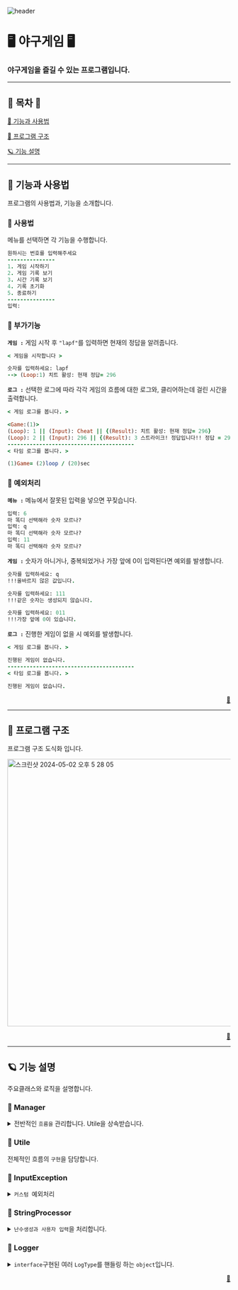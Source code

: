 ![header](https://capsule-render.vercel.app/api?type=waving&text=n.Pureun&height=200&color=73C2FB&animation=fadeIn&fontColor=003153)

# 🖥 야구게임 🖥
### 야구게임을 즐길 수 있는 프로그램입니다.

---

## 🔷 목차 🔷
[📒 기능과 사용법](#-기능과-사용법)

[🌃 프로그램 구조](#-프로그램-구조)

[🪐 기능 설명](#-기능-설명)

---
## 📒 기능과 사용법

프로그램의 사용법과, 기능을 소개합니다.


### 👾 사용법

메뉴를 선택하면 각 기능을 수행합니다.
```ruby
원하시는 번호를 입력해주세요
---------------
1. 게임 시작하기
2. 게임 기록 보기
3. 시간 기록 보기
4. 기록 초기화
5. 종료하기
---------------
입력: 
```

### 👾 부가기능

<code>**게임 :**</code> 게임 시작 후 <code>"lapf"</code>를 입력하면 현재의 정답을 알려줍니다.

```ruby
< 게임을 시작합니다 >

숫자를 입력하세요: lapf
--> (Loop:1) 치트 활성: 현재 정답= 296
```
<code>**로그 :**</code> 선택한 로그에 따라 각각 게임의 흐름에 대한 로그와, 클리어하는데 걸린 시간을 출력합니다.

```ruby
< 게임 로그를 봅니다. >

<Game:(1)>
(Loop): 1 || (Input): Cheat || {(Result): 치트 활성: 현재 정답= 296}
(Loop): 2 || (Input): 296 || {(Result): 3 스트라이크! 정답입니다!! 정답 = 296}
----------------------------------------
< 타임 로그를 봅니다. >

(1)Game= (2)loop / (20)sec
```

### 👾 예외처리

<code>**메뉴 :**</code> 메뉴에서 잘못된 입력을 넣으면 꾸짖습니다.
```ruby
입력: 6
마 똑디 선택해라 숫자 모르나?
입력: q
마 똑디 선택해라 숫자 모르나?
입력: 11
마 똑디 선택해라 숫자 모르나?
```

<code>**게임 :**</code> 숫자가 아니거나, 중복되었거나 가장 앞에 0이 입력된다면 예외를 발생합니다.
```ruby
숫자를 입력하세요: q
!!!올바르지 않은 값입니다.

숫자를 입력하세요: 111
!!!같은 숫자는 생성되지 않습니다.

숫자를 입력하세요: 011
!!!가장 앞에 0이 있습니다.
```

<code>**로그 :**</code> 진행한 게임이 없을 시 예외를 발생합니다.
```ruby
< 게임 로그를 봅니다. >

진행된 게임이 없습니다.
----------------------------------------
< 타임 로그를 봅니다. >

진행된 게임이 없습니다.
```


<p align="right"><a href="#-목차-">🔷</a></p>

---
## 🌃 프로그램 구조

프로그램 구조 도식화 입니다.

<img width="604" alt="스크린샷 2024-05-02 오후 5 28 05" src="https://github.com/npureaun/image/assets/98468118/a3d3793f-598c-42d8-a69d-3c86426cc971">


<p align="right"><a href="#-목차-">🔷</a></p>

---
## 🪐 기능 설명

주요클래스와 로직을 설명합니다.

### 👾 Manager  
<details>
<summary>전반적인 <code>흐름을</code> 관리합니다. Utile을 상속받습니다.</summary>

+ #### <code>private fun manual()</code>

    = <code>전체적인 흐름을</code> 알 수 있습니다.
    <details>
    <summary><code>row code</code></summary>
    
    ```kotlin
     when(choice)
            {
                1->{ println("< 게임을 시작합니다 >\n");startGame() }
                2->{ println("< 게임 로그를 봅니다. >\n");readLog(Logger.LogType.GAME_LOG) }
                3->{ println("< 타임 로그를 봅니다. >\n");readLog(Logger.LogType.TIME_LOG) }
                4->{ println("< 로그를 초기화 합니다. >\n");clearAll() }
                5->{ println("< 게임을 종료합니다 >\n");break }
            }
    ```
    
    </details>
    
</details>

### 👾 Utile  
<summary>전체적인 흐름의 <code>구현</code>을 담당합니다.</summary>



### 👾 InputException  
<details>
<summary><code>커스텀 </code>예외처리</summary>

+ #### <code>Exceptions</code>

    = <code>InputException</code>을 상속받는 커스텀 예외처리입니다.
    <details>
    <summary><code>row code</code></summary>
    
    ```kotlin
    class NumberException:InputException("!!!올바르지 않은 값입니다.\n")
    class LengthException:InputException("!!!올바르지 않은 길이입니다.\n")
    class ZeroException:InputException("!!!가장 앞에 0이 있습니다.\n")
    class EqualException:InputException("!!!같은 숫자는 생성되지 않습니다.\n")
    ```
    
    </details>
    
</details>


### 👾 StringProcessor  
<details>
<summary><code>난수생성과 사용자 입력</code>을 처리합니다.</summary>

+ #### <code>processor</code>

    = <code>interface</code> 구현된 생성, 입력 클래스를 작동시킵니다.
    <details>
    <summary><code>row code</code></summary>
    
    ```kotlin
    private var processor: StringInterface? = null
    private fun processInput() = processor?.setString()
    fun processGetting(): String?= processor?.getString()
    fun runProcess(processor: StringInterface)...
    }
    ```
    
    </details>
    
</details>


### 👾 Logger  
<details>
<summary><code>interface</code>구현된 여러 <code>LogType</code>를 핸들링 하는 <code>object</code>입니다.</summary>

+ #### <code>object Logger</code>

    = <code>Logger</code>는 여러<code>LogType</code>에 대한 연결을 지원합니다.
    <details>
    <summary><code>row code</code></summary>
    
    ```kotlin
    val gameLog = LogProcessor(TimeTable())
    val timeLog = LogProcessor(TimeChecker())
    ```
    
    </details>
    
</details>


<p align="right"><a href="#-목차-">🔷</a></p>

